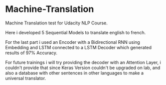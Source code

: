 # Machine-Translation
Machine Translation test for Udacity NLP Course.

Here i developed 5 Sequential Models to translate english to french.

For the last part i used an Encoder with a Bidirectional RNN using Embedding and LSTM connected to a LSTM Decoder which generated results of 97% Accuracy.

For future trainings i will try providing the decoder with an Attention Layer, i couldn't provide that since Keras Version couldn't be upgraded on lab, and also a database with other sentences in other languages to make a universal translator.
